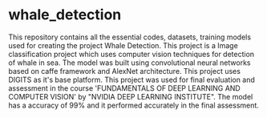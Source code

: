 # whale_detection
This repository contains all the essential codes, datasets, training models used for creating the project Whale Detection. This project is a Image classification project which uses computer vision techniques for detection of whale in sea. The model was built using convolutional neural networks based on caffe framework and AlexNet architecture. This project uses DIGITS as it's base platform. This project was used for final evaluation and assessment in the course 'FUNDAMENTALS OF DEEP LEARNING AND COMPUTER VISION' by "NVIDIA DEEP LEARNING INSTITUTE". The model has a accuracy of 99% and it performed accurately in the final assessment.
